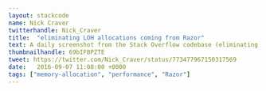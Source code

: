 ```yaml
---
layout: stackcode
name: Nick Craver
twitterhandle: Nick_Craver
title:  "eliminating LOH allocations coming from Razor"
text: A daily screenshot from the Stack Overflow codebase (eliminating LOH allocations coming from Razor).
thumbnailhandle: 69bIFBPZTE
tweet: https://twitter.com/Nick_Craver/status/773477967150317569
date:   2016-09-07 11:08:00 +0000
tags: ["memory-allocation", "performance", "Razor"]
---
```

